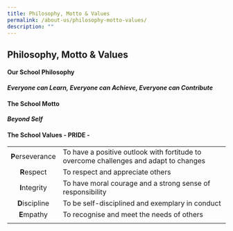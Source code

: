 ```yaml
---
title: Philosophy, Motto & Values
permalink: /about-us/philosophy-motto-values/
description: ""
---
```

## Philosophy, Motto & Values

#### Our School Philosophy

_**Everyone can Learn, Everyone can Achieve, Everyone can Contribute**_

#### The School Motto

_**Beyond Self**_

#### The School Values - PRIDE -

|  |  |
|:---:|---|
| **P**erseverance | To have a positive outlook with fortitude to overcome challenges and adapt to changes |
| **R**espect | To respect and appreciate others |
| **I**ntegrity | To have moral courage and a strong sense of responsibility |
| **D**iscipline | To be self-disciplined and exemplary in conduct |
| **E**mpathy | To recognise and meet the needs of others |
|  |  |
